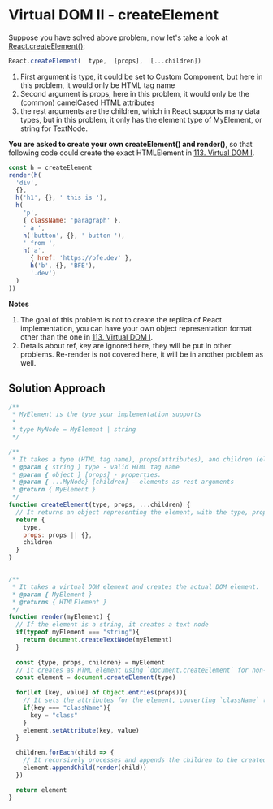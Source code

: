 # Virtual DOM II - createElement

Suppose you have solved above problem, now let's take a look at [React.createElement()](https://reactjs.org/docs/react-api.html#createelement):

```js
React.createElement(  type,  [props],  [...children])
```

1. First argument is type, it could be set to Custom Component, but here in this problem, it would only be HTML tag name
2. Second argument is props, here in this problem, it would only be the (common) camelCased HTML attributes
3. the rest arguments are the children, which in React supports many data types, but in this problem, it only has the element type of MyElement, or string for TextNode.

**You are asked to create your own createElement() and render()**, so that following code could create the exact HTMLElement in [113. Virtual DOM I](https://bigfrontend.dev/problem/Virtual-DOM-I).

```js
const h = createElement
render(h(
  'div',
  {},
  h('h1', {}, ' this is '),
  h(
    'p',
    { className: 'paragraph' },
    ' a ',
    h('button', {}, ' button '),
    ' from ',
    h('a', 
      { href: 'https://bfe.dev' }, 
      h('b', {}, 'BFE'),
      '.dev')
  )
))
```

**Notes**

1. The goal of this problem is not to create the replica of React implementation, you can have your own object representation format other than the one in [113. Virtual DOM I](https://bigfrontend.dev/problem/Virtual-DOM-I).
2. Details about ref, key are ignored here, they will be put in other problems. Re-render is not covered here, it will be in another problem as well.

## Solution Approach

```js
/**
 * MyElement is the type your implementation supports
 *
 * type MyNode = MyElement | string
 */

/**
 * It takes a type (HTML tag name), props(attributes), and children (elements or text nodes).
 * @param { string } type - valid HTML tag name
 * @param { object } [props] - properties.
 * @param { ...MyNode} [children] - elements as rest arguments
 * @return { MyElement }
 */
function createElement(type, props, ...children) {
  // It returns an object representing the element, with the type, props and children.
  return {
    type,
    props: props || {},
    children
  }
}


/**
 * It takes a virtual DOM element and creates the actual DOM element.
 * @param { MyElement }
 * @returns { HTMLElement } 
 */
function render(myElement) {
  // If the element is a string, it creates a text node
  if(typeof myElement === "string"){
    return document.createTextNode(myElement)
  }
	
  const {type, props, children} = myElement
  // It creates as HTML element using `document.createElement` for non-text nodes.
  const element = document.createElement(type)
  
  for(let [key, value] of Object.entries(props)){
    // It sets the attributes for the element, converting `className` to `class`
    if(key === "className"){
      key = "class"
    }
    element.setAttribute(key, value)
  }

  children.forEach(child => {
    // It recursively processes and appends the children to the created element.
    element.appendChild(render(child))
  })

  return element
}
```

